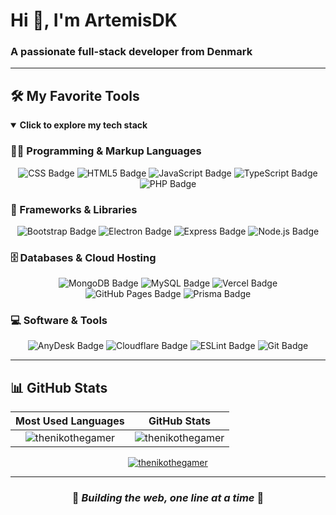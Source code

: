 # Hi 👋, I'm ArtemisDK
### A passionate full-stack developer from Denmark

---

## 🛠️ My Favorite Tools

<details open>
<summary><strong>Click to explore my tech stack</strong></summary>

### 👨‍💻 Programming & Markup Languages

<div align="center">

![CSS Badge](https://img.shields.io/badge/CSS-639?logo=css&logoColor=fff&style=flat)
![HTML5 Badge](https://img.shields.io/badge/HTML5-E34F26?logo=html5&logoColor=fff&style=flat)
![JavaScript Badge](https://img.shields.io/badge/JavaScript-F7DF1E?logo=javascript&logoColor=000&style=flat)
![TypeScript Badge](https://img.shields.io/badge/TypeScript-3178C6?logo=typescript&logoColor=fff&style=flat)
![PHP Badge](https://img.shields.io/badge/PHP-777BB4?logo=php&logoColor=fff&style=flat)

</div>

### 🧰 Frameworks & Libraries

<div align="center">

![Bootstrap Badge](https://img.shields.io/badge/Bootstrap-7952B3?logo=bootstrap&logoColor=fff&style=flat)
![Electron Badge](https://img.shields.io/badge/Electron-47848F?logo=electron&logoColor=fff&style=flat)
![Express Badge](https://img.shields.io/badge/Express-000?logo=express&logoColor=fff&style=flat)
![Node.js Badge](https://img.shields.io/badge/Node.js-5FA04E?logo=nodedotjs&logoColor=fff&style=flat)

</div>

### 🗄️ Databases & Cloud Hosting

<div align="center">

![MongoDB Badge](https://img.shields.io/badge/MongoDB-47A248?logo=mongodb&logoColor=fff&style=flat)
![MySQL Badge](https://img.shields.io/badge/MySQL-4479A1?logo=mysql&logoColor=fff&style=flat)
![Vercel Badge](https://img.shields.io/badge/Vercel-000?logo=vercel&logoColor=fff&style=flat)
![GitHub Pages Badge](https://img.shields.io/badge/GitHub%20Pages-222?logo=githubpages&logoColor=fff&style=flat)
![Prisma Badge](https://img.shields.io/badge/Prisma-2D3748?logo=prisma&logoColor=fff&style=flat)

</div>

### 💻 Software & Tools

<div align="center">

![AnyDesk Badge](https://img.shields.io/badge/AnyDesk-EF443B?logo=anydesk&logoColor=fff&style=flat)
![Cloudflare Badge](https://img.shields.io/badge/Cloudflare-F38020?logo=cloudflare&logoColor=fff&style=flat)
![ESLint Badge](https://img.shields.io/badge/ESLint-4B32C3?logo=eslint&logoColor=fff&style=flat)
![Git Badge](https://img.shields.io/badge/Git-F05032?logo=git&logoColor=fff&style=flat)


</div>

---

## 📊 GitHub Stats

<div align="center">

| **Most Used Languages** | **GitHub Stats** |
|:-----------------------:|:----------------:|
| <img src="https://github-readme-stats.vercel.app/api/top-langs?username=thenikothegamer&show_icons=true&locale=en&layout=compact&theme=react" alt="thenikothegamer" /> | <img src="https://github-readme-stats.vercel.app/api?username=thenikothegamer&show_icons=true&locale=en&theme=react" alt="thenikothegamer" /> |

[<img src="https://github-readme-streak-stats.vercel.app/?user=thenikothegamer&theme=react" alt="thenikothegamer" />](https://github-readme-streak-stats.vercel.app/?user=thenikothegamer&theme=react)

</div>

</details>

---

<div align="center">
  
### 🚀 *Building the web, one line at a time* 🚀

</div>
